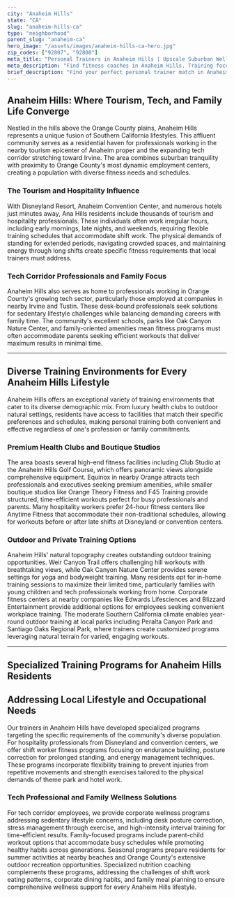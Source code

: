 ```yaml
---
city: "Anaheim Hills"
state: "CA"
slug: "anaheim-hills-ca"
type: "neighborhood"
parent_slug: "anaheim-ca"
hero_image: "/assets/images/anaheim-hills-ca-hero.jpg"
zip_codes: ["92807", "92808"]
meta_title: "Personal Trainers in Anaheim Hills | Upscale Suburban Wellness"
meta_description: "Find fitness coaches in Anaheim Hills. Training focused on affluent family fitness, canyon trail running, and country club adjacent training programs."
brief_description: "Find your perfect personal trainer match in Anaheim Hills, where Orange County's active lifestyle meets professional fitness expertise. Our service connects tourism professionals from Disneyland and convention centers, tech employees from the nearby corporate corridor, and local families with certified trainers who understand your unique schedule and goals. Whether you need early morning sessions before your hospitality shift, lunchtime workouts near your tech office, or family-friendly training that fits your busy lifestyle, we match you with trainers specializing in Anaheim Hills' specific fitness demands. Achieve your beach body, corporate wellness, or family health goals with trainers who know your community."
---
```

## Anaheim Hills: Where Tourism, Tech, and Family Life Converge

Nestled in the hills above the Orange County plains, Anaheim Hills represents a unique fusion of Southern California lifestyles. This affluent community serves as a residential haven for professionals working in the nearby tourism epicenter of Anaheim proper and the expanding tech corridor stretching toward Irvine. The area combines suburban tranquility with proximity to Orange County's most dynamic employment centers, creating a population with diverse fitness needs and schedules.

### The Tourism and Hospitality Influence

With Disneyland Resort, Anaheim Convention Center, and numerous hotels just minutes away, Ana Hills residents include thousands of tourism and hospitality professionals. These individuals often work irregular hours, including early mornings, late nights, and weekends, requiring flexible training schedules that accommodate shift work. The physical demands of standing for extended periods, navigating crowded spaces, and maintaining energy through long shifts create specific fitness requirements that local trainers must address.

### Tech Corridor Professionals and Family Focus

Anaheim Hills also serves as home to professionals working in Orange County's growing tech sector, particularly those employed at companies in nearby Irvine and Tustin. These desk-bound professionals seek solutions for sedentary lifestyle challenges while balancing demanding careers with family time. The community's excellent schools, parks like Oak Canyon Nature Center, and family-oriented amenities mean fitness programs must often accommodate parents seeking efficient workouts that deliver maximum results in minimal time.

---

## Diverse Training Environments for Every Anaheim Hills Lifestyle

Anaheim Hills offers an exceptional variety of training environments that cater to its diverse demographic mix. From luxury health clubs to outdoor natural settings, residents have access to facilities that match their specific preferences and schedules, making personal training both convenient and effective regardless of one's profession or family commitments.

### Premium Health Clubs and Boutique Studios

The area boasts several high-end fitness facilities including Club Studio at the Anaheim Hills Golf Course, which offers panoramic views alongside comprehensive equipment. Equinox in nearby Orange attracts tech professionals and executives seeking premium amenities, while smaller boutique studios like Orange Theory Fitness and F45 Training provide structured, time-efficient workouts perfect for busy professionals and parents. Many hospitality workers prefer 24-hour fitness centers like Anytime Fitness that accommodate their non-traditional schedules, allowing for workouts before or after late shifts at Disneyland or convention centers.

### Outdoor and Private Training Options

Anaheim Hills' natural topography creates outstanding outdoor training opportunities. Weir Canyon Trail offers challenging hill workouts with breathtaking views, while Oak Canyon Nature Center provides serene settings for yoga and bodyweight training. Many residents opt for in-home training sessions to maximize their limited time, particularly families with young children and tech professionals working from home. Corporate fitness centers at nearby companies like Edwards Lifesciences and Blizzard Entertainment provide additional options for employees seeking convenient workplace training. The moderate Southern California climate enables year-round outdoor training at local parks including Peralta Canyon Park and Santiago Oaks Regional Park, where trainers create customized programs leveraging natural terrain for varied, engaging workouts.

---

## Specialized Training Programs for Anaheim Hills Residents

## Addressing Local Lifestyle and Occupational Needs

Our trainers in Anaheim Hills have developed specialized programs targeting the specific requirements of the community's diverse population. For hospitality professionals from Disneyland and convention centers, we offer shift worker fitness programs focusing on endurance building, posture correction for prolonged standing, and energy management techniques. These programs incorporate flexibility training to prevent injuries from repetitive movements and strength exercises tailored to the physical demands of theme park and hotel work.

### Tech Professional and Family Wellness Solutions

For tech corridor employees, we provide corporate wellness programs addressing sedentary lifestyle concerns, including desk posture correction, stress management through exercise, and high-intensity interval training for time-efficient results. Family-focused programs include parent-child workout options that accommodate busy schedules while promoting healthy habits across generations. Seasonal programs prepare residents for summer activities at nearby beaches and Orange County's extensive outdoor recreation opportunities. Specialized nutrition coaching complements these programs, addressing the challenges of shift work eating patterns, corporate dining habits, and family meal planning to ensure comprehensive wellness support for every Anaheim Hills lifestyle.